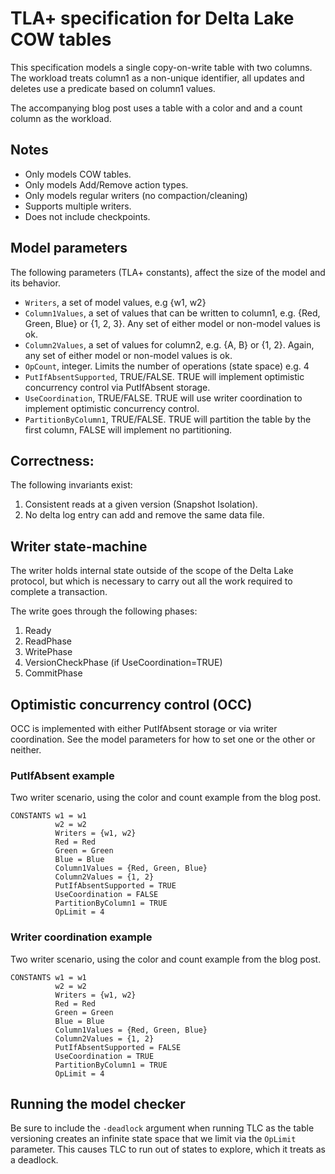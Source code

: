 # TLA+ specification for Delta Lake COW tables

This specification models a single copy-on-write table with two columns. The workload treats column1 as a non-unique identifier, all updates and deletes use a predicate based on column1 values.

The accompanying blog post uses a table with a color and and a count column as the workload. 

## Notes

- Only models COW tables.
- Only models Add/Remove action types.
- Only models regular writers (no compaction/cleaning)
- Supports multiple writers.
- Does not include checkpoints.

## Model parameters

The following parameters (TLA+ constants), affect the size of the model and its behavior.

- `Writers`, a set of model values, e.g {w1, w2}
- `Column1Values`, a set of values that can be written to column1, e.g. {Red, Green, Blue} or {1, 2, 3}. Any set of either model or non-model values is ok.
- `Column2Values`, a set of values for column2, e.g. {A, B} or {1, 2}. Again, any set of either model or non-model values is ok.
- `OpCount`, integer. Limits the number of operations (state space) e.g. 4
- `PutIfAbsentSupported`, TRUE/FALSE. TRUE will implement optimistic concurrency control via PutIfAbsent storage.
- `UseCoordination`, TRUE/FALSE. TRUE will use writer coordination to implement optimistic concurrency control.
- `PartitionByColumn1`, TRUE/FALSE. TRUE will partition the table by the first column, FALSE will implement no partitioning.

## Correctness:

The following invariants exist:
1. Consistent reads at a given version (Snapshot Isolation).
2. No delta log entry can add and remove the same data file.
  
## Writer state-machine
    
The writer holds internal state outside of the scope of the Delta Lake protocol, but which is necessary to carry out all the work required to complete a transaction.

The write goes through the following phases:

1. Ready
2. ReadPhase
3. WritePhase
4. VersionCheckPhase (if UseCoordination=TRUE)
5. CommitPhase
                               
## Optimistic concurrency control (OCC)

OCC is implemented with either PutIfAbsent storage or via writer coordination. See the model parameters for how to set one or the other or neither.

### PutIfAbsent example

Two writer scenario, using the color and count example from the blog post.

```
CONSTANTS w1 = w1
          w2 = w2
          Writers = {w1, w2}
          Red = Red
          Green = Green
          Blue = Blue
          Column1Values = {Red, Green, Blue}
          Column2Values = {1, 2}
          PutIfAbsentSupported = TRUE
          UseCoordination = FALSE
          PartitionByColumn1 = TRUE
          OpLimit = 4
```

### Writer coordination example

Two writer scenario, using the color and count example from the blog post.

```
CONSTANTS w1 = w1
          w2 = w2
          Writers = {w1, w2}
          Red = Red
          Green = Green
          Blue = Blue
          Column1Values = {Red, Green, Blue}
          Column2Values = {1, 2}
          PutIfAbsentSupported = FALSE
          UseCoordination = TRUE
          PartitionByColumn1 = TRUE
          OpLimit = 4
```

## Running the model checker

Be sure to include the `-deadlock` argument when running TLC as the table versioning creates an infinite state space that we limit via the `OpLimit` parameter. This causes TLC to run out of states to explore, which it treats as a deadlock.